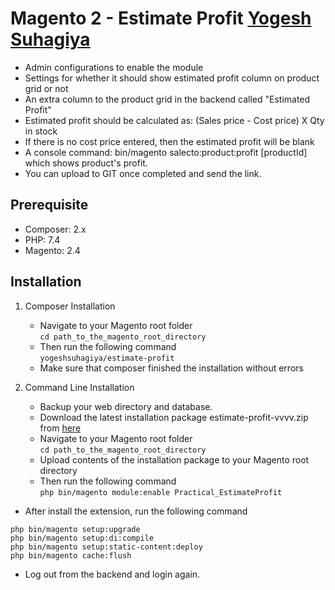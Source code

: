 # Magento 2 - Estimate Profit [Yogesh Suhagiya](https://github.com/yogeshsuhagiya)
- Admin configurations to enable the module
- Settings for whether it should show estimated profit column on product grid or not
- An extra column to the product grid in the backend called "Estimated Profit"
- Estimated profit should be calculated as: (Sales price - Cost price) X Qty in stock
- If there is no cost price entered, then the estimated profit will be blank
- A console command: bin/magento salecto:product:profit [productId] which shows product's profit.
- You can upload to GIT once completed and send the link.

## **Prerequisite**
- Composer: 2.x
- PHP: 7.4
- Magento: 2.4

## **Installation** 
1. Composer Installation
      - Navigate to your Magento root folder<br />
            `cd path_to_the_magento_root_directory`
      - Then run the following command<br />
            `yogeshsuhagiya/estimate-profit`<br />
      - Make sure that composer finished the installation without errors

 2. Command Line Installation
      - Backup your web directory and database.
      - Download the latest installation package estimate-profit-vvvv.zip from [here](https://github.com/yogeshsuhagiya/estimate-profit/releases)
      - Navigate to your Magento root folder<br />
            `cd path_to_the_magento_root_directory`<br />
      - Upload contents of the installation package to your Magento root directory
      - Then run the following command<br />
            `php bin/magento module:enable Practical_EstimateProfit`<br />
   
- After install the extension, run the following command
```
php bin/magento setup:upgrade
php bin/magento setup:di:compile
php bin/magento setup:static-content:deploy
php bin/magento cache:flush
```
- Log out from the backend and login again.